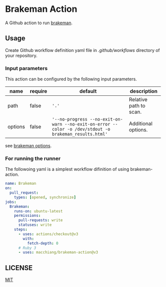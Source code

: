 # Brakeman Action

A Github action to run [brakeman](https://brakemanscanner.org/).

## Usage

Create Github workflow definition yaml file in *.github/workflows* directory of your repository.

### Input parameters

This action can be configured by the following input parameters.
<!-- textlint-disable spellcheck-tech-word -->
| name | require | default | description |
|---|---|---|---|
| path | false | `'.'` | Relative path to scan. |
| options | false | `'--no-progress --no-exit-on-warn --no-exit-on-error --color -o /dev/stdout -o brakeman_results.html'` | Additional options. |
<!-- textlint-enable spellcheck-tech-word -->
see [brakeman options](https://brakemanscanner.org/docs/options/).


### For running the runner

The followoing yaml is a simplest workflow difinition of using brakeman-action.

```yaml
name: Brakeman
on:
  pull_request:
    types: [opened, synchronize]
jobs:
  Brakeman:
    runs-on: ubuntu-latest
    permissions:
      pull-requests: write
      statuses: write
    steps:
      - uses: actions/checkout@v3
        with:
          fetch-depth: 0
      # Ruby 3
      - uses: macchiang/brakeman-action@v3
```

## LICENSE
[MIT](LICENSE)
